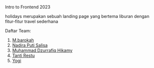 Intro to Frontend 2023 

holidays merupakan sebuah landing page yang bertema liburan dengan fitur-fitur travel sederhana

Daftar Team:
<br>

1. <a href="https://github.com/mbarokah">M.barokah</a>
2. <a href="https://github.com/NadiraPS">Nadira Puti Salisa</a> 
3. <a href="https://github.com/rafiq08">Muhammad Dzurrafiq Hikamy</a>
4. <a href="https://github.com/tantirestu">Tanti Restu</a> 
5. <a href="https://github.com/yogimad">Yogi</a>
